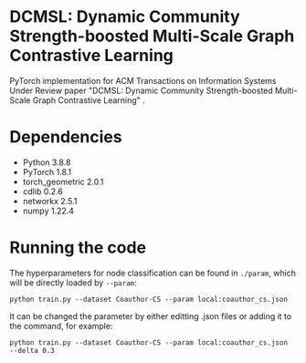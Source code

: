 # DCMSL: Dynamic Community Strength-boosted Multi-Scale Graph Contrastive Learning

PyTorch implementation for ACM Transactions on Information Systems Under Review paper "DCMSL: Dynamic Community Strength-boosted Multi-Scale Graph Contrastive
Learning" .

# Dependencies
* Python 3.8.8
* PyTorch 1.8.1
* torch_geometric 2.0.1
* cdlib 0.2.6
* networkx 2.5.1
* numpy 1.22.4

# Running the code
The hyperparameters for node classification can be found in `./param`, which will be directly loaded by `--param`:

~~~
python train.py --dataset Coauthor-CS --param local:coauthor_cs.json 
~~~

It can be changed the parameter by either editting .json files or adding it to the command, for example:

```shell
python train.py --dataset Coauthor-CS --param local:coauthor_cs.json  --delta 0.3
```
